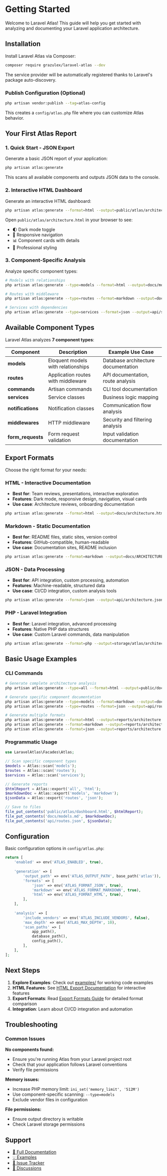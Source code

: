 # Getting Started

Welcome to Laravel Atlas! This guide will help you get started with analyzing and documenting your Laravel application architecture.

## Installation

Install Laravel Atlas via Composer:

```bash
composer require grazulex/laravel-atlas --dev
```

The service provider will be automatically registered thanks to Laravel's package auto-discovery.

### Publish Configuration (Optional)

```bash
php artisan vendor:publish --tag=atlas-config
```

This creates a `config/atlas.php` file where you can customize Atlas behavior.

## Your First Atlas Report

### 1. Quick Start - JSON Export

Generate a basic JSON report of your application:

```bash
php artisan atlas:generate
```

This scans all available components and outputs JSON data to the console.

### 2. Interactive HTML Dashboard

Generate an interactive HTML dashboard:

```bash
php artisan atlas:generate --format=html --output=public/atlas/architecture.html
```

Open `public/atlas/architecture.html` in your browser to see:
- 🌓 Dark mode toggle
- 📱 Responsive navigation
- 📊 Component cards with details
- 🎨 Professional styling

### 3. Component-Specific Analysis

Analyze specific component types:

```bash
# Models with relationships
php artisan atlas:generate --type=models --format=html --output=docs/models.html

# Routes with middleware
php artisan atlas:generate --type=routes --format=markdown --output=docs/routes.md

# Services with dependencies
php artisan atlas:generate --type=services --format=json --output=api/services.json
```

## Available Component Types

Laravel Atlas analyzes **7 component types**:

| Component | Description | Example Use Case |
|-----------|-------------|------------------|
| **models** | Eloquent models with relationships | Database architecture documentation |
| **routes** | Application routes with middleware | API documentation, route analysis |
| **commands** | Artisan commands | CLI tool documentation |
| **services** | Service classes | Business logic mapping |
| **notifications** | Notification classes | Communication flow analysis |
| **middlewares** | HTTP middleware | Security and filtering analysis |
| **form_requests** | Form request validation | Input validation documentation |

## Export Formats

Choose the right format for your needs:

### HTML - Interactive Documentation
- **Best for**: Team reviews, presentations, interactive exploration
- **Features**: Dark mode, responsive design, navigation, visual cards
- **Use case**: Architecture reviews, onboarding documentation

```bash
php artisan atlas:generate --format=html --output=docs/architecture.html
```

### Markdown - Static Documentation
- **Best for**: README files, static sites, version control
- **Features**: GitHub-compatible, human-readable
- **Use case**: Documentation sites, README inclusion

```bash
php artisan atlas:generate --format=markdown --output=docs/ARCHITECTURE.md
```

### JSON - Data Processing
- **Best for**: API integration, custom processing, automation
- **Features**: Machine-readable, structured data
- **Use case**: CI/CD integration, custom analysis tools

```bash
php artisan atlas:generate --format=json --output=api/architecture.json
```

### PHP - Laravel Integration
- **Best for**: Laravel integration, advanced processing
- **Features**: Native PHP data structures
- **Use case**: Custom Laravel commands, data manipulation

```bash
php artisan atlas:generate --format=php --output=storage/atlas/architecture.php
```

## Basic Usage Examples

### CLI Commands

```bash
# Generate complete architecture analysis
php artisan atlas:generate --type=all --format=html --output=public/docs/architecture.html

# Generate specific component documentation
php artisan atlas:generate --type=models --format=markdown --output=docs/models.md
php artisan atlas:generate --type=routes --format=json --output=api/routes.json

# Generate multiple formats
php artisan atlas:generate --format=html --output=reports/architecture.html
php artisan atlas:generate --format=markdown --output=reports/architecture.md
php artisan atlas:generate --format=json --output=reports/architecture.json
```

### Programmatic Usage

```php
use LaravelAtlas\Facades\Atlas;

// Scan specific component types
$models = Atlas::scan('models');
$routes = Atlas::scan('routes');
$services = Atlas::scan('services');

// Generate reports
$htmlReport = Atlas::export('all', 'html');
$markdownDoc = Atlas::export('models', 'markdown');
$jsonData = Atlas::export('routes', 'json');

// Save to files
file_put_contents('public/atlas/dashboard.html', $htmlReport);
file_put_contents('docs/models.md', $markdownDoc);
file_put_contents('api/routes.json', $jsonData);
```

## Configuration

Basic configuration options in `config/atlas.php`:

```php
return [
    'enabled' => env('ATLAS_ENABLED', true),
    
    'generation' => [
        'output_path' => env('ATLAS_OUTPUT_PATH', base_path('atlas')),
        'formats' => [
            'json' => env('ATLAS_FORMAT_JSON', true),
            'markdown' => env('ATLAS_FORMAT_MARKDOWN', true),
            'html' => env('ATLAS_FORMAT_HTML', true),
        ],
    ],
    
    'analysis' => [
        'include_vendors' => env('ATLAS_INCLUDE_VENDORS', false),
        'max_depth' => env('ATLAS_MAX_DEPTH', 10),
        'scan_paths' => [
            app_path(),
            database_path(),
            config_path(),
        ],
    ],
];
```

## Next Steps

1. **Explore Examples**: Check out [examples/](../examples/) for working code examples
2. **HTML Features**: See [HTML Export Documentation](html-exports/) for interactive features
3. **Export Formats**: Read [Export Formats Guide](export-formats.md) for detailed format comparison
4. **Integration**: Learn about CI/CD integration and automation

## Troubleshooting

### Common Issues

**No components found:**
- Ensure you're running Atlas from your Laravel project root
- Check that your application follows Laravel conventions
- Verify file permissions

**Memory issues:**
- Increase PHP memory limit: `ini_set('memory_limit', '512M')`
- Use component-specific scanning: `--type=models`
- Exclude vendor files in configuration

**File permissions:**
- Ensure output directory is writable
- Check Laravel storage permissions

## Support

- [📖 Full Documentation](README.md)
- [💡 Examples](../examples/)
- [🐛 Issue Tracker](https://github.com/Grazulex/laravel-atlas/issues)
- [💬 Discussions](https://github.com/Grazulex/laravel-atlas/discussions)